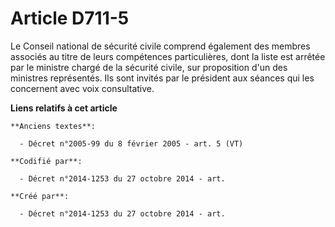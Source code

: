 # Article D711-5

Le Conseil national de sécurité civile comprend également des membres associés au titre de leurs compétences particulières,
dont la liste est arrêtée par le ministre chargé de la sécurité civile, sur proposition d'un des ministres représentés. Ils
sont invités par le président aux séances qui les concernent avec voix consultative.

**Liens relatifs à cet article**

	**Anciens textes**:

	  - Décret n°2005-99 du 8 février 2005 - art. 5 (VT)

	**Codifié par**:

	  - Décret n°2014-1253 du 27 octobre 2014 - art.

	**Créé par**:

	  - Décret n°2014-1253 du 27 octobre 2014 - art.
